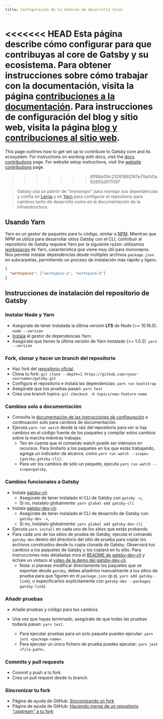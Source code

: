 ```yaml
---
title: Configuración de tu entorno de desarrollo local
---
```


<<<<<<< HEAD
Esta página describe cómo configurar para que contribuyas al core de Gatsby y su ecosistema. Para obtener instrucciones sobre cómo trabajar con la documentación, visita la página [contribuciones a la documentación](/contributing/docs-contributions/). Para instrucciones de configuración del blog y sitio web, visita la página [blog y contribuciones al sitio web](/contributing/blog-and-website-contributions/).
=======
This page outlines how to get set up to contribute to Gatsby core and its ecosystem. For instructions on working with docs, visit the [docs contributions](/contributing/docs-contributions/) page. For website setup instructions, visit the [website contributions](/contributing/website-contributions/) page.
>>>>>>> 8ff6bb09c23261662f47e79a041a92855d517097

> Gatsby usa un patrón de "monorepo" para manejar sus dependencias y confía en
> [Lerna](https://lerna.js.org/) y en [Yarn](https://yarnpkg.com/en/) para configurar el repositorio para cambios tanto de desarrollo como en la documentación de la infraestructura.

## Usando Yarn

Yarn es un gestor de paquetes para tu código, similar a [NPM](https://www.npmjs.com/). Mientras que NPM se utiliza para desarrollar sitios Gatsby con el CLI, contribuir al repositorio de Gatsby requiere Yarn por la siguiente razón: utilizamos [workspaces](https://yarnpkg.com/lang/en/docs/workspaces/) de Yarn, característica que viene muy útil para monorepos. Nos permite instalar dependencias desde múltiples archivos `package.json` en subcarpetas, permitiendo un proceso de instalación más rápido y ligero.

```json:title=package.json
{
  "workspaces": ["workspace-a", "workspace-b"]
}
```

## Instrucciones de instalación del repositorio de Gatsby

### Instalar Node y Yarn

- Asegúrate de tener instalada la última versión **LTS** de Node (>= 10.16.0). `node --version`
- [Instala](https://yarnpkg.com/en/docs/install) el gestor de dependencias Yarn.
- Asegúrate que tienes la última versión de Yarn instalado (>= 1.0.2). `yarn --version`

### Fork, clonar y hacer un branch del repositorio

- Haz fork del [repositorio oficial](https://github.com/gatsbyjs/gatsby).
- Clona tu fork: `git clone --depth=1 https://github.com/<your-username>/gatsby.git`
- Configura el repositorio e instala las dependencias: `yarn run bootstrap`
- Asegúrate que tus pruebas pasan: `yarn test`
- Crea una branch topics: `git checkout -b topics/new-feature-name`

### Cambios solo a documentación

- Consulta la [documentación de las instrucciones de configuración](/contributing/docs-contributions#docs-site-setup-instructions) a continuación solo para cambios de documentación.
- Ejecuta `yarn run watch` desde la raíz del repositorio para ver si hay cambios en el código fuente de los paquetes y compilar estos cambios sobre la marcha mientras trabajas.
  - Ten en cuenta que el comando watch puede ser intensivo en recursos. Para limitarlo a los paquetes en los que estás trabajando, agrega un indicador de alcance, como `yarn run watch --scope={gatsby,gatsby-cli}`.
  - Para ver los cambios de sólo un paquete, ejecuta `yarn run watch --scope=gatsby`.

### Cambios funcionales a Gatsby

- Instala [gatsby-cli](https://github.com/gatsbyjs/gatsby/blob/master/packages/gatsby-cli):
  - Asegúrate de tener instalado el CLI de Gatsby con `gatsby -v`,
  - Sí no, instalalo globalmente: `yarn global add gatsby-cli`
- Instala [gatsby-dev-cli](https://github.com/gatsbyjs/gatsby/tree/master/packages/gatsby-dev-cli):
  - Asegúrate de tener instalado el CLI de desarrollo de Gatsby con `gatsby-dev -v`,
  - Sí no, instalalo globalmente: `yarn global add gatsby-dev-cli`
- Ejecuta `yarn install` en cada uno de los sitios que estás probando.
- Para cada uno de tus sitios de prueba de Gatsby, ejecuta el comando `gatsby-dev` dentro del directorio del sitio de prueba para copiar
  los archivos construidos desde tu copia clonada de Gatsby. Observará tus cambios
  a los paquetes de Gatsby y los copiará en tu sitio. Para instrucciones más detalladas
  mira el [README de gatsby-dev-cli](https://www.npmjs.com/package/gatsby-dev-cli) y échale un vistazo al [video de la demo del gatsby-dev-cli](https://www.youtube.com/watch?v=D0SwX1MSuas).
  - Nota: si planeas modificar directamente los paquetes que se exportan desde `gatsby`, debes añadirlos manualmente a tus sitios de prueba para que figuren en el `package.json` (p.ej. `yarn add gatsby-link`), o especificarlos explícitamente con `gatsby-dev --packages gatsby-link`).

### Añadir pruebas

- Añade pruebas y código para tus cambios.
- Una vez que hayas terminado, asegúrate de que todas las pruebas todavía pasan: `yarn test`.

  - Para ejecutar pruebas para un solo paquete puedes ejecutar: `yarn jest <package-name>`.
  - Para ejecutar un único fichero de prueba puedes ejecutar: `yarn jest <file-path>`.

### Commits y pull requests

- Commit y push a tu fork.
- Crea un pull request desde tu branch.

### Sincronizar tu fork

- Página de ayuda de GitHub: [Sincronizando un fork](https://help.github.com/en/github/collaborating-with-issues-and-pull-requests/syncing-a-fork)
- Página de ayuda de  GitHub: [Haciendo merge de un repositorio "upstream" a tu fork](https://help.github.com/en/github/collaborating-with-issues-and-pull-requests/merging-an-upstream-repository-into-your-fork)
